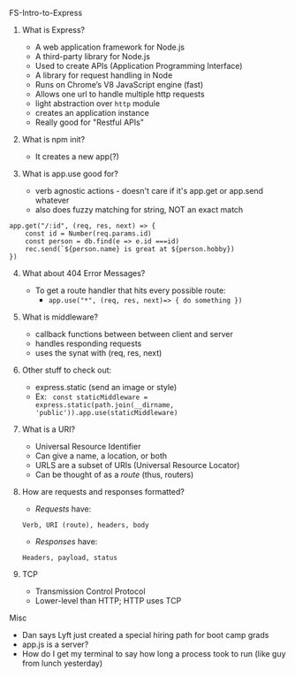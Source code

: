 FS-Intro-to-Express

1. What is Express? 
	- A web application framework for Node.js
	- A third-party library for Node.js
	- Used to create APIs (Application Programming Interface)
	- A library for request handling in Node
	- Runs on Chrome’s V8 JavaScript engine (fast)
	- Allows one url to handle multiple http requests
	- light abstraction over `http` module
	- creates an application instance
	- Really good for "Restful APIs"

2. What is npm init?
	- It creates a new app(?)

3. What is app.use good for?
	- verb agnostic actions - doesn't care if it's app.get or app.send whatever
	- also does fuzzy matching for string, NOT an exact match

```
app.get("/:id", (req, res, next) => {
	const id = Number(req.params.id)
	const person = db.find(e => e.id ===id)
	rec.send(`${person.name} is great at ${person.hobby})
})
```

4. What about 404 Error Messages? 
	- To get a route handler that hits every possible route:
		- `app.use("*", (req, res, next)=> {
			do something
		})`

5. What is middleware?
	- callback functions between between client and server
	- handles responding requests
	- uses the synat with (req, res, next)

6. Other stuff to check out:
	- express.static (send an image or style)
	- Ex:
	` const staticMiddleware = express.static(path.join(__dirname, 'public')).app.use(staticMiddleware)`

7. What is a URI?
	- Universal Resource Identifier
	- Can give a name, a location, or both
	- URLS are a subset of URIs (Universal Resource Locator)
	- Can be thought of as a *route* (thus, routers)

8. How are requests and responses formatted?
	- *Requests* have: 
	```
	Verb, URI (route), headers, body
	```
	- *Responses* have: 
	```
	Headers, payload, status
	```

9. TCP
	- Transmission Control Protocol
	- Lower-level than HTTP; HTTP uses TCP

Misc
- Dan says Lyft just created a special hiring path for boot camp grads
- app.js is a server?
- How do I get my terminal to say how long a process took to run (like guy from lunch yesterday)
